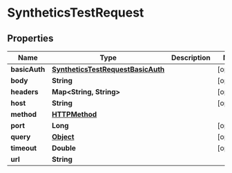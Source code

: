 

# SyntheticsTestRequest

## Properties

Name | Type | Description | Notes
------------ | ------------- | ------------- | -------------
**basicAuth** | [**SyntheticsTestRequestBasicAuth**](SyntheticsTestRequestBasicAuth.md) |  |  [optional]
**body** | **String** |  |  [optional]
**headers** | **Map&lt;String, String&gt;** |  |  [optional]
**host** | **String** |  |  [optional]
**method** | [**HTTPMethod**](HTTPMethod.md) |  | 
**port** | **Long** |  |  [optional]
**query** | [**Object**](.md) |  |  [optional]
**timeout** | **Double** |  |  [optional]
**url** | **String** |  | 



